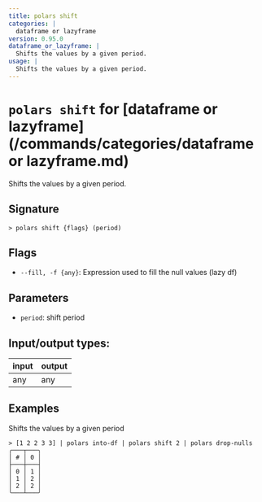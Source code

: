 ```yaml
---
title: polars shift
categories: |
  dataframe or lazyframe
version: 0.95.0
dataframe_or_lazyframe: |
  Shifts the values by a given period.
usage: |
  Shifts the values by a given period.
---
```

<!-- This file is automatically generated. Please edit the command in https://github.com/nushell/nushell instead. -->

# `polars shift` for [dataframe or lazyframe](/commands/categories/dataframe or lazyframe.md)

<div class='command-title'>Shifts the values by a given period.</div>

## Signature

```> polars shift {flags} (period)```

## Flags

 -  `--fill, -f {any}`: Expression used to fill the null values (lazy df)

## Parameters

 -  `period`: shift period


## Input/output types:

| input | output |
| ----- | ------ |
| any   | any    |

## Examples

Shifts the values by a given period
```nu
> [1 2 2 3 3] | polars into-df | polars shift 2 | polars drop-nulls
╭───┬───╮
│ # │ 0 │
├───┼───┤
│ 0 │ 1 │
│ 1 │ 2 │
│ 2 │ 2 │
╰───┴───╯

```
